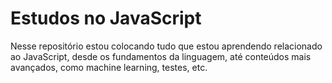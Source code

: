# Estudos no JavaScript
Nesse repositório estou colocando tudo que estou aprendendo relacionado ao JavaScript, desde os fundamentos da linguagem, até conteúdos mais avançados, como machine learning, testes, etc.